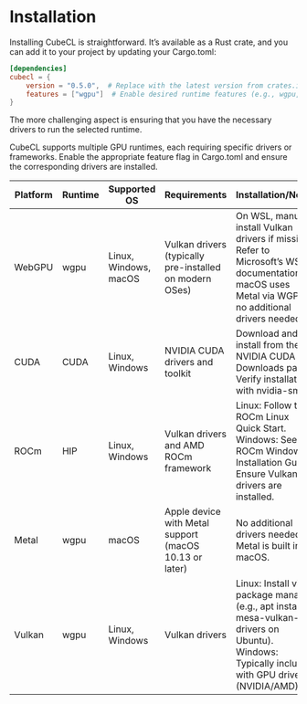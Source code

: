 # Installation
Installing CubeCL is straightforward. It’s available as a Rust crate, and you can add it to your project by updating your Cargo.toml:

```toml
[dependencies]
cubecl = {
    version = "0.5.0",  # Replace with the latest version from crates.io
    features = ["wgpu"]  # Enable desired runtime features (e.g., wgpu, cuda, hip)
}
```

The more challenging aspect is ensuring that you have the necessary drivers to run the selected runtime.

CubeCL supports multiple GPU runtimes, each requiring specific drivers or frameworks. Enable the appropriate feature flag in Cargo.toml and ensure the corresponding drivers are installed.

| Platform | Runtime  | Supported OS              | Requirements                                             | Installation/Notes                                                                                                                                   | Feature Flag              |
|----------|----------|---------------------------|----------------------------------------------------------|------------------------------------------------------------------------------------------------------------------------------------------------------|---------------------------|
| WebGPU   | wgpu     | Linux, Windows, macOS     | Vulkan drivers (typically pre-installed on modern OSes)  | On WSL, manually install Vulkan drivers if missing. Refer to Microsoft’s WSL documentation. macOS uses Metal via WGPU; no additional drivers needed. | wgpu                      |
| CUDA     | CUDA     | Linux, Windows            | NVIDIA CUDA drivers and toolkit                          | Download and install from the NVIDIA CUDA Downloads page. Verify installation with nvidia-smi.                                                       | cuda                      |
| ROCm     | HIP      | Linux, Windows            | Vulkan drivers and AMD ROCm framework                    | Linux: Follow the ROCm Linux Quick Start. Windows: See the ROCm Windows Installation Guide. Ensure Vulkan drivers are installed.                     | hip                       |
| Metal    | wgpu     | macOS                     | Apple device with Metal support (macOS 10.13 or later)   | No additional drivers needed; Metal is built into macOS.                                                                                             | wgpu-msl                  |
| Vulkan   | wgpu     | Linux, Windows            | Vulkan drivers                                           | Linux: Install via package manager (e.g., apt install mesa-vulkan-drivers on Ubuntu). Windows: Typically included with GPU drivers (NVIDIA/AMD).     | wgpu-spirv                |

